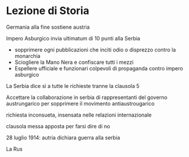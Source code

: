 # Lezione di Storia


Germania alla fine sostiene austria

Impero Asburgico invia ultimatum di 10 punti alla Serbia

* sopprimere ogni pubblicazioni che inciti odio o disprezzo contro la monarchia
* Sciogliere la Mano Nera e confiscare tutti i mezzi
* Espellere ufficiale e funzionari colpevoli di propaganda contro impero asburgico

La Serbia dice sì a tutte le richieste tranne la clausola 5

Accettare la collaborazione in serbia di rappresentanti del governo austrungarico per sopprimere il movimento antiaustrougarico


richiesta inconsueta, insensata nelle relazioni internazionale

clausola messa apposta per farsi dire di no

28 luglio 1914: autria dichiara guerra alla serbia

La Rus
<!--stackedit_data:
eyJoaXN0b3J5IjpbNzg5MTIxMzA0XX0=
-->